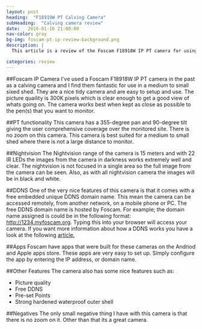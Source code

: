 ```yaml
---
layout: post
heading:  "F18919W PT Calving Camera"
subHeading:  "Calving camera review"
date:   2016-01-16 21:00:00
nav-color: gray
bg-img: foscam-pt-ip-review-background.png
description: |
  This article is a review of the Foscam F18918W IP PT camera for using as a calving camera. This article goes through the features of the Camera and rates how well the camera has performed.

categories: review
---
```


##Foscam IP Camera
I've used a Foscam F18918W IP PT camera in the past as a calving camera and I find them fantastic for use in a medium to small sixed shed. They are a nice tidy camera and are easy to setup and use. The picture quaility is 300K pixels which is clear enough to get a good view of whats going on. The camera works best when kept as close as possible to the pen(s) that you want to monitor.


##PT functionality
This camera has a 355-degree pan and 90-degree tilt giving the user comprehensive coverage over the monitored site. There is no zoom on this camera. This camera is best suited for a medium to small shed where there is not a large distance to monitor.

##Nightvision
The Nightvision range of the camera is 15 meters and with 22 IR LEDs the images from the camera in darkness works extremely well and clear. The nightvision is not focused in a single area so the full image from the camera can be seen. Also, as with all nightvision camera the images will be in black and white. 

##DDNS
One of the very nice features of this camera is that it comes with a free embedded unique DDNS domain name. This mean the camera can be accessed remotely, from another network, on a mobile phone or PC. The free DDNS domain name is hosted by Foscam. For example; the domain name assigned is could be in the following format: http://1234.myfoscam.org. Typing this into your browser will access your camera. If you want more information about how a DDNS works you have a look at the following [article.]({{site.baseurl}}/internet/2015/08/08/viewing-calving-camera-over-the-internet.html)

##Apps
Foscam have apps that were built for these cameras on the Andriod and Apple apps store. These apps are very easy to set up. Simply configure the app by entering the IP address, or domain name.

##Other Features
The camera also has some nice features such as:
- Picture quality
- Free DDNS
- Pre-set Points
- Strong hardened waterproof outer shell

##Negatives
The only small negative thing I have with this camera is that there is no zoom on it. Other than that its a great camera.